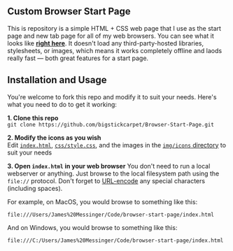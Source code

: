 Custom Browser Start Page
------------------------------------
This is repository is a simple HTML + CSS web page that I use as the start page and new tab page for all of my web browsers.  You can see what it looks like [**right here**](http://bigstickcarpet.com/Browser-Start-Page/).  It doesn't load any third-party-hosted libraries, stylesheets, or images, which means it works completely offline and laods really fast &mdash; both great features for a start page.


Installation and Usage
------------------------------------
You're welcome to fork this repo and modify it to suit your needs.  Here's what you need to do to get it working:

__1.  Clone this repo__<br>
`git clone https://github.com/bigstickcarpet/Browser-Start-Page.git`

__2.  Modify the icons as you wish__<br>
Edit [`index.html`](index.html), [`css/style.css`](css/style.css), and the images in the [`img/icons` directory](img/icons) to suit your needs

__3.  Open `index.html` in your web browser__
You don't need to run a local webserver or anything.  Just browse to the local filesystem path using the `file://` protocol.  Don't forget to [URL-encode](https://en.wikipedia.org/wiki/Percent-encoding) any special characters (including spaces).

For example, on MacOS, you would browse to something like this:
```
file:///Users/James%20Messinger/Code/browser-start-page/index.html
```

And on Windows, you would browse to something like this:
```
file:///C:/Users/James%20Messinger/Code/browser-start-page/index.html
```
